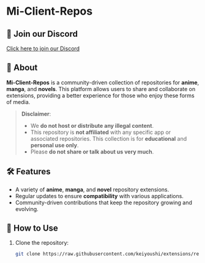 # Mi-Client-Repos

## 🚀 Join our Discord
[Click here to join our Discord](https://discord.gg/3aqhzbb6u4)

## 🌟 About

**Mi-Client-Repos** is a community-driven collection of repositories for **anime**, **manga**, and **novels**. This platform allows users to share and collaborate on extensions, providing a better experience for those who enjoy these forms of media.

> **Disclaimer**:  
> - We **do not host or distribute any illegal content**.  
> - This repository is **not affiliated** with any specific app or associated repositories. This collection is for **educational** and **personal use only**.  
> - Please **do not share or talk about us very much**.  

## 🛠️ Features

- A variety of **anime**, **manga**, and **novel** repository extensions.
- Regular updates to ensure **compatibility** with various applications.
- Community-driven contributions that keep the repository growing and evolving.

## 🚀 How to Use

1. Clone the repository:
   ```bash
   git clone https://raw.githubusercontent.com/keiyoushi/extensions/repo
